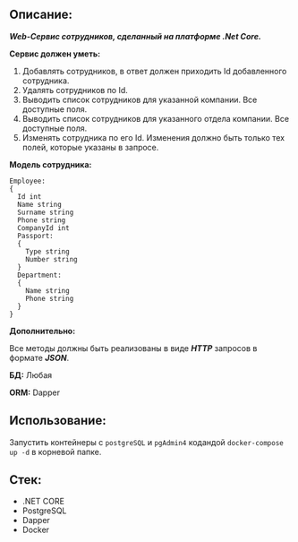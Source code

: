 ## Описание: 

**_Web-Сервис сотрудников, сделанный на платформе .Net Core._**

**Сервис должен уметь:**

1. Добавлять сотрудников, в ответ должен приходить Id добавленного сотрудника.
2. Удалять сотрудников по Id.
3. Выводить список сотрудников для указанной компании. Все доступные поля.
4. Выводить список сотрудников для указанного отдела компании. Все доступные поля.
5. Изменять сотрудника по его Id. Изменения должно быть только тех полей, которые указаны в запросе.

**Модель сотрудника:**
```
Employee:
{
  Id int
  Name string
  Surname string
  Phone string
  CompanyId int
  Passport:
  {
    Type string
    Number string
  }
  Department:
  {
    Name string
    Phone string
  }
}
```

**Дополнительно:**

Все методы должны быть реализованы в виде **_HTTP_** запросов в формате **_JSON_**.

**БД:** Любая

**ORM:** Dapper

## Использование: 

Запустить контейнеры с `postgreSQL` и `pgAdmin4` кодандой `docker-compose up -d` в корневой папке.

## Стек:

- .NET CORE
- PostgreSQL
- Dapper
- Docker















